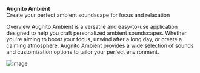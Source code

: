 **Augnito Ambient**<br>
Create your perfect ambient soundscape for focus and relaxation

Overview
Augnito Ambient is a versatile and easy-to-use application designed to help you craft personalized ambient soundscapes. Whether you're aiming to boost your focus, unwind after a long day, or create a calming atmosphere, Augnito Ambient provides a wide selection of sounds and customization options to tailor your perfect environment.


![image](https://github.com/user-attachments/assets/9d4b2154-4515-46b9-b56b-998519b723e6)
